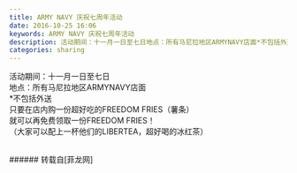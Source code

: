 ```yaml
---
title: ARMY NAVY 庆祝七周年活动
date: 2016-10-25 16:06
keywords: ARMY NAVY 庆祝七周年活动
description: 活动期间：十一月一日至七日地点：所有马尼拉地区ARMYNAVY店面*不包括外送只要在店内购一份超好吃的FREEDOM FRIES（薯条）就可以再免费领取一份FREEDOM FRIES！（大家可以配上一杯他们的LIBERTEA，超好喝的冰红茶）
categories: sharing
---
```

<td class="t_f" id="postmessage_415507">

活动期间：十一月一日至七日<br/>
地点：所有马尼拉地区ARMYNAVY店面<br/>
*不包括外送<br/>
只要在店内购一份超好吃的FREEDOM FRIES（薯条）<br/>
就可以再免费领取一份FREEDOM FRIES！<br/>
（大家可以配上一杯他们的LIBERTEA，超好喝的冰红茶）<br/>
<br/>
<img alt="" border="0" class="zoom" data-cf-modified-4c391858bc14e7d5c3ff062f-="" file="http://www.flw.ph/data/appbyme/upload/image/201610/25/AHAmeILpZOWt.jpg" id="aimg_EioOy" lazyloadthumb="1" onclick="" onmouseover="" src="http://www.flw.ph/data/appbyme/upload/image/201610/25/AHAmeILpZOWt.jpg"/><br/>
</td>
###### 转载自[菲龙网]